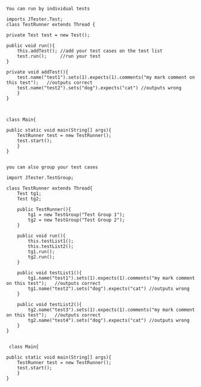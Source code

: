 
    You can run by individual tests

    imports JTester.Test;
    class TestRunner extends Thread {
    
    private Test test = new Test();
    
    public void run(){
        this.addTest(); //add your test cases on the test list
        test.run();     //run your test
    }

    private void addTest(){
        test.name("test1").sets(1).expects(1).comments("my mark comment on this test");   //outputs correct
        test.name("test2").sets("dog").expects("cat") //outputs wrong
        }
    }



    class Main{

    public static void main(String[] args){
        TestRunner test = new TestRunner();
        test.start();
        }
    }


    you can also group your test cases

    import JTester.TestGroup;
    
    class TestRunner extends Thread{
        Test tg1;
        Test tg2;

        public TestRunner(){
            tg1 = new TestGroup("Test Group 1");
            tg2 = new TestGroup("Test Group 2");
        }

        public void run(){
            this.testList1();
            this.testList2();
            tg1.run();
            tg2.run();
        }

        public void testList1(){
            tg1.name("test1").sets(1).expects(1).comments("my mark comment on this test");   //outputs correct
            tg1.name("test2").sets("dog").expects("cat") //outputs wrong
        }

        public void testList2(){
            tg2.name("test3").sets(1).expects(1).comments("my mark comment on this test");   //outputs correct
            tg2.name("test4").sets("dog").expects("cat") //outputs wrong
        }
    }


     class Main{

    public static void main(String[] args){
        TestRunner test = new TestRunner();
        test.start();
        }
    }